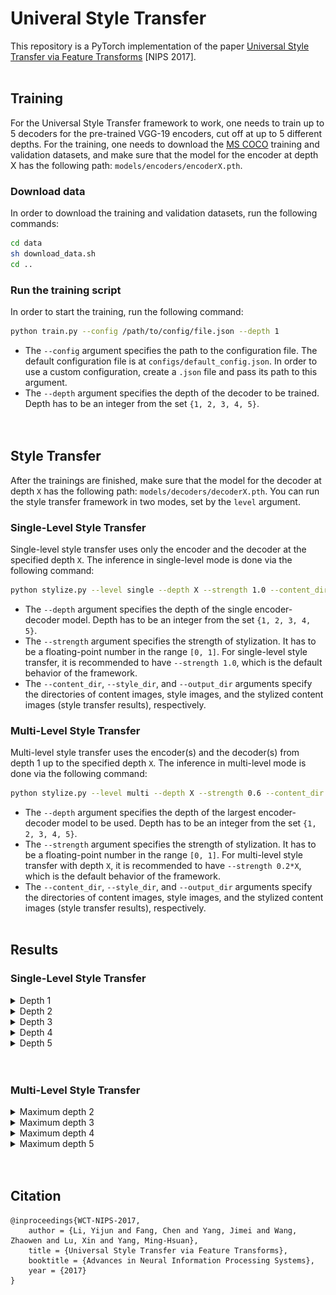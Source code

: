 # Univeral Style Transfer

This repository is a PyTorch implementation of the paper [Universal Style Transfer via Feature Transforms](https://proceedings.neurips.cc/paper_files/paper/2017/file/49182f81e6a13cf5eaa496d51fea6406-Paper.pdf) [NIPS 2017].<br><br>

## Training

For the Universal Style Transfer framework to work, one needs to train up to 5 decoders for the pre-trained VGG-19 encoders, cut off at up to 5 different depths. For the training, one needs to download the [MS COCO](https://cocodataset.org/#home) training and validation datasets, and make sure that the model for the encoder at depth X has the following path: `models/encoders/encoderX.pth`.<br>

### Download data

In order to download the training and validation datasets, run the following commands:

```bash
cd data
sh download_data.sh
cd ..
```

### Run the training script

In order to start the training, run the following command:

```bash
python train.py --config /path/to/config/file.json --depth 1
```

* The `--config` argument specifies the path to the configuration file. The default configuration file is at `configs/default_config.json`. In order to use a custom configuration, create a `.json` file and pass its path to this argument.
* The `--depth` argument specifies the depth of the decoder to be trained. Depth has to be an integer from the set `{1, 2, 3, 4, 5}`.<br><br><br>

## Style Transfer

After the trainings are finished, make sure that the model for the decoder at depth `X` has the following path: `models/decoders/decoderX.pth`. You can run the style transfer framework in two modes, set by the `level` argument.

### Single-Level Style Transfer

Single-level style transfer uses only the encoder and the decoder at the specified depth `X`. The inference in single-level mode is done via the following command:

```bash
python stylize.py --level single --depth X --strength 1.0 --content_dir /path/to/content/directory --style_dir /path/to/style/directory --output_dir /path/to/output/directory
```

* The `--depth` argument specifies the depth of the single encoder-decoder model. Depth has to be an integer from the set `{1, 2, 3, 4, 5}`.
* The `--strength` argument specifies the strength of stylization. It has to be a floating-point number in the range `[0, 1]`. For single-level style transfer, it is recommended to have `--strength 1.0`, which is the default behavior of the framework.
* The `--content_dir`, `--style_dir`, and `--output_dir` arguments specify the directories of content images, style images, and the stylized content images (style transfer results), respectively.

### Multi-Level Style Transfer

Multi-level style transfer uses the encoder(s) and the decoder(s) from depth 1 up to the specified depth `X`. The inference in multi-level mode is done via the following command:

```bash
python stylize.py --level multi --depth X --strength 0.6 --content_dir /path/to/content/directory --style_dir /path/to/style/directory --output_dir /path/to/output/directory
```

* The `--depth` argument specifies the depth of the largest encoder-decoder model to be used. Depth has to be an integer from the set `{1, 2, 3, 4, 5}`.
* The `--strength` argument specifies the strength of stylization. It has to be a floating-point number in the range `[0, 1]`. For multi-level style transfer with depth `X`, it is recommended to have `--strength 0.2*X`, which is the default behavior of the framework.
* The `--content_dir`, `--style_dir`, and `--output_dir` arguments specify the directories of content images, style images, and the stylized content images (style transfer results), respectively.<br><br>

## Results

### Single-Level Style Transfer

<details>
<summary>Depth 1</summary>
<br>
<table class="center">
<tr>
  <td width=25% align="center"></td>
  <td width=25% align="center"><img src="data/contents/face.jpg" raw=true></td>
  <td width=25% align="center"><img src="data/contents/in1.jpg" raw=true></td>
  <td width=25% align="center"><img src="data/contents/in4.jpg" raw=true></td>
</tr>
<tr>
  <td width=25% align="center"><img src="data/styles/brick.jpg" raw=true></td>
  <td width=25% align="center"><img src="results/single-level/depth-1/style_brick/face.png" raw=true></td>
  <td width=25% align="center"><img src="results/single-level/depth-1/style_brick/in1.png" raw=true></td>
  <td width=25% align="center"><img src="results/single-level/depth-1/style_brick/in4.png" raw=true></td>
</tr>
<tr>
  <td width=25% align="center"><img src="data/styles/in1.jpg" raw=true></td>
  <td width=25% align="center"><img src="results/single-level/depth-1/style_in1/face.png" raw=true></td>
  <td width=25% align="center"><img src="results/single-level/depth-1/style_in1/in1.png" raw=true></td>
  <td width=25% align="center"><img src="results/single-level/depth-1/style_in1/in4.png" raw=true></td>
</tr>
<tr>
  <td width=25% align="center"><img src="data/styles/tiger.jpg" raw=true></td>
  <td width=25% align="center"><img src="results/single-level/depth-1/style_tiger/face.png" raw=true></td>
  <td width=25% align="center"><img src="results/single-level/depth-1/style_tiger/in1.png" raw=true></td>
  <td width=25% align="center"><img src="results/single-level/depth-1/style_tiger/in4.png" raw=true></td>
</tr>  
</table>
</details>
<details>
<summary>Depth 2</summary>
<br>
<table class="center">
<tr>
  <td width=25% align="center"></td>
  <td width=25% align="center"><img src="data/contents/face.jpg" raw=true></td>
  <td width=25% align="center"><img src="data/contents/in1.jpg" raw=true></td>
  <td width=25% align="center"><img src="data/contents/in4.jpg" raw=true></td>
</tr>
<tr>
  <td width=25% align="center"><img src="data/styles/brick.jpg" raw=true></td>
  <td width=25% align="center"><img src="results/single-level/depth-2/style_brick/face.png" raw=true></td>
  <td width=25% align="center"><img src="results/single-level/depth-2/style_brick/in1.png" raw=true></td>
  <td width=25% align="center"><img src="results/single-level/depth-2/style_brick/in4.png" raw=true></td>
</tr>
<tr>
  <td width=25% align="center"><img src="data/styles/in1.jpg" raw=true></td>
  <td width=25% align="center"><img src="results/single-level/depth-2/style_in1/face.png" raw=true></td>
  <td width=25% align="center"><img src="results/single-level/depth-2/style_in1/in1.png" raw=true></td>
  <td width=25% align="center"><img src="results/single-level/depth-2/style_in1/in4.png" raw=true></td>
</tr>
<tr>
  <td width=25% align="center"><img src="data/styles/tiger.jpg" raw=true></td>
  <td width=25% align="center"><img src="results/single-level/depth-2/style_tiger/face.png" raw=true></td>
  <td width=25% align="center"><img src="results/single-level/depth-2/style_tiger/in1.png" raw=true></td>
  <td width=25% align="center"><img src="results/single-level/depth-2/style_tiger/in4.png" raw=true></td>
</tr>  
</table>
</details>
<details>
<summary>Depth 3</summary>
<br>
<table class="center">
<tr>
  <td width=25% align="center"></td>
  <td width=25% align="center"><img src="data/contents/face.jpg" raw=true></td>
  <td width=25% align="center"><img src="data/contents/in1.jpg" raw=true></td>
  <td width=25% align="center"><img src="data/contents/in4.jpg" raw=true></td>
</tr>
<tr>
  <td width=25% align="center"><img src="data/styles/brick.jpg" raw=true></td>
  <td width=25% align="center"><img src="results/single-level/depth-3/style_brick/face.png" raw=true></td>
  <td width=25% align="center"><img src="results/single-level/depth-3/style_brick/in1.png" raw=true></td>
  <td width=25% align="center"><img src="results/single-level/depth-3/style_brick/in4.png" raw=true></td>
</tr>
<tr>
  <td width=25% align="center"><img src="data/styles/in1.jpg" raw=true></td>
  <td width=25% align="center"><img src="results/single-level/depth-3/style_in1/face.png" raw=true></td>
  <td width=25% align="center"><img src="results/single-level/depth-3/style_in1/in1.png" raw=true></td>
  <td width=25% align="center"><img src="results/single-level/depth-3/style_in1/in4.png" raw=true></td>
</tr>
<tr>
  <td width=25% align="center"><img src="data/styles/tiger.jpg" raw=true></td>
  <td width=25% align="center"><img src="results/single-level/depth-3/style_tiger/face.png" raw=true></td>
  <td width=25% align="center"><img src="results/single-level/depth-3/style_tiger/in1.png" raw=true></td>
  <td width=25% align="center"><img src="results/single-level/depth-3/style_tiger/in4.png" raw=true></td>
</tr>  
</table>
</details>
<details>
<summary>Depth 4</summary>
<br>
<table class="center">
<tr>
  <td width=25% align="center"></td>
  <td width=25% align="center"><img src="data/contents/face.jpg" raw=true></td>
  <td width=25% align="center"><img src="data/contents/in1.jpg" raw=true></td>
  <td width=25% align="center"><img src="data/contents/in4.jpg" raw=true></td>
</tr>
<tr>
  <td width=25% align="center"><img src="data/styles/brick.jpg" raw=true></td>
  <td width=25% align="center"><img src="results/single-level/depth-4/style_brick/face.png" raw=true></td>
  <td width=25% align="center"><img src="results/single-level/depth-4/style_brick/in1.png" raw=true></td>
  <td width=25% align="center"><img src="results/single-level/depth-4/style_brick/in4.png" raw=true></td>
</tr>
<tr>
  <td width=25% align="center"><img src="data/styles/in1.jpg" raw=true></td>
  <td width=25% align="center"><img src="results/single-level/depth-4/style_in1/face.png" raw=true></td>
  <td width=25% align="center"><img src="results/single-level/depth-4/style_in1/in1.png" raw=true></td>
  <td width=25% align="center"><img src="results/single-level/depth-4/style_in1/in4.png" raw=true></td>
</tr>
<tr>
  <td width=25% align="center"><img src="data/styles/tiger.jpg" raw=true></td>
  <td width=25% align="center"><img src="results/single-level/depth-4/style_tiger/face.png" raw=true></td>
  <td width=25% align="center"><img src="results/single-level/depth-4/style_tiger/in1.png" raw=true></td>
  <td width=25% align="center"><img src="results/single-level/depth-4/style_tiger/in4.png" raw=true></td>
</tr>  
</table>
</details>
<details>
<summary>Depth 5</summary>
<br>
<table class="center">
<tr>
  <td width=25% align="center"></td>
  <td width=25% align="center"><img src="data/contents/face.jpg" raw=true></td>
  <td width=25% align="center"><img src="data/contents/in1.jpg" raw=true></td>
  <td width=25% align="center"><img src="data/contents/in4.jpg" raw=true></td>
</tr>
<tr>
  <td width=25% align="center"><img src="data/styles/brick.jpg" raw=true></td>
  <td width=25% align="center"><img src="results/single-level/depth-5/style_brick/face.png" raw=true></td>
  <td width=25% align="center"><img src="results/single-level/depth-5/style_brick/in1.png" raw=true></td>
  <td width=25% align="center"><img src="results/single-level/depth-5/style_brick/in4.png" raw=true></td>
</tr>
<tr>
  <td width=25% align="center"><img src="data/styles/in1.jpg" raw=true></td>
  <td width=25% align="center"><img src="results/single-level/depth-5/style_in1/face.png" raw=true></td>
  <td width=25% align="center"><img src="results/single-level/depth-5/style_in1/in1.png" raw=true></td>
  <td width=25% align="center"><img src="results/single-level/depth-5/style_in1/in4.png" raw=true></td>
</tr>
<tr>
  <td width=25% align="center"><img src="data/styles/tiger.jpg" raw=true></td>
  <td width=25% align="center"><img src="results/single-level/depth-5/style_tiger/face.png" raw=true></td>
  <td width=25% align="center"><img src="results/single-level/depth-5/style_tiger/in1.png" raw=true></td>
  <td width=25% align="center"><img src="results/single-level/depth-5/style_tiger/in4.png" raw=true></td>
</tr>  
</table>
</details><br><br>

### Multi-Level Style Transfer

<details>
<summary>Maximum depth 2</summary>
<br>
<table class="center">
<tr>
  <td width=25% align="center"></td>
  <td width=25% align="center"><img src="data/contents/face.jpg" raw=true></td>
  <td width=25% align="center"><img src="data/contents/in1.jpg" raw=true></td>
  <td width=25% align="center"><img src="data/contents/in4.jpg" raw=true></td>
</tr>
<tr>
  <td width=25% align="center"><img src="data/styles/brick.jpg" raw=true></td>
  <td width=25% align="center"><img src="results/multi-level/depth-2/style_brick/face.png" raw=true></td>
  <td width=25% align="center"><img src="results/multi-level/depth-2/style_brick/in1.png" raw=true></td>
  <td width=25% align="center"><img src="results/multi-level/depth-2/style_brick/in4.png" raw=true></td>
</tr>
<tr>
  <td width=25% align="center"><img src="data/styles/in1.jpg" raw=true></td>
  <td width=25% align="center"><img src="results/multi-level/depth-2/style_in1/face.png" raw=true></td>
  <td width=25% align="center"><img src="results/multi-level/depth-2/style_in1/in1.png" raw=true></td>
  <td width=25% align="center"><img src="results/multi-level/depth-2/style_in1/in4.png" raw=true></td>
</tr>
<tr>
  <td width=25% align="center"><img src="data/styles/tiger.jpg" raw=true></td>
  <td width=25% align="center"><img src="results/multi-level/depth-2/style_tiger/face.png" raw=true></td>
  <td width=25% align="center"><img src="results/multi-level/depth-2/style_tiger/in1.png" raw=true></td>
  <td width=25% align="center"><img src="results/multi-level/depth-2/style_tiger/in4.png" raw=true></td>
</tr>  
</table>
</details>
<details>
<summary>Maximum depth 3</summary>
<br>
<table class="center">
<tr>
  <td width=25% align="center"></td>
  <td width=25% align="center"><img src="data/contents/face.jpg" raw=true></td>
  <td width=25% align="center"><img src="data/contents/in1.jpg" raw=true></td>
  <td width=25% align="center"><img src="data/contents/in4.jpg" raw=true></td>
</tr>
<tr>
  <td width=25% align="center"><img src="data/styles/brick.jpg" raw=true></td>
  <td width=25% align="center"><img src="results/multi-level/depth-3/style_brick/face.png" raw=true></td>
  <td width=25% align="center"><img src="results/multi-level/depth-3/style_brick/in1.png" raw=true></td>
  <td width=25% align="center"><img src="results/multi-level/depth-3/style_brick/in4.png" raw=true></td>
</tr>
<tr>
  <td width=25% align="center"><img src="data/styles/in1.jpg" raw=true></td>
  <td width=25% align="center"><img src="results/multi-level/depth-3/style_in1/face.png" raw=true></td>
  <td width=25% align="center"><img src="results/multi-level/depth-3/style_in1/in1.png" raw=true></td>
  <td width=25% align="center"><img src="results/multi-level/depth-3/style_in1/in4.png" raw=true></td>
</tr>
<tr>
  <td width=25% align="center"><img src="data/styles/tiger.jpg" raw=true></td>
  <td width=25% align="center"><img src="results/multi-level/depth-3/style_tiger/face.png" raw=true></td>
  <td width=25% align="center"><img src="results/multi-level/depth-3/style_tiger/in1.png" raw=true></td>
  <td width=25% align="center"><img src="results/multi-level/depth-3/style_tiger/in4.png" raw=true></td>
</tr>  
</table>
</details>
<details>
<summary>Maximum depth 4</summary>
<br>
<table class="center">
<tr>
  <td width=25% align="center"></td>
  <td width=25% align="center"><img src="data/contents/face.jpg" raw=true></td>
  <td width=25% align="center"><img src="data/contents/in1.jpg" raw=true></td>
  <td width=25% align="center"><img src="data/contents/in4.jpg" raw=true></td>
</tr>
<tr>
  <td width=25% align="center"><img src="data/styles/brick.jpg" raw=true></td>
  <td width=25% align="center"><img src="results/multi-level/depth-4/style_brick/face.png" raw=true></td>
  <td width=25% align="center"><img src="results/multi-level/depth-4/style_brick/in1.png" raw=true></td>
  <td width=25% align="center"><img src="results/multi-level/depth-4/style_brick/in4.png" raw=true></td>
</tr>
<tr>
  <td width=25% align="center"><img src="data/styles/in1.jpg" raw=true></td>
  <td width=25% align="center"><img src="results/multi-level/depth-4/style_in1/face.png" raw=true></td>
  <td width=25% align="center"><img src="results/multi-level/depth-4/style_in1/in1.png" raw=true></td>
  <td width=25% align="center"><img src="results/multi-level/depth-4/style_in1/in4.png" raw=true></td>
</tr>
<tr>
  <td width=25% align="center"><img src="data/styles/tiger.jpg" raw=true></td>
  <td width=25% align="center"><img src="results/multi-level/depth-4/style_tiger/face.png" raw=true></td>
  <td width=25% align="center"><img src="results/multi-level/depth-4/style_tiger/in1.png" raw=true></td>
  <td width=25% align="center"><img src="results/multi-level/depth-4/style_tiger/in4.png" raw=true></td>
</tr>  
</table>
</details>
<details>
<summary>Maximum depth 5</summary>
<br>
<table class="center">
<tr>
  <td width=25% align="center"></td>
  <td width=25% align="center"><img src="data/contents/face.jpg" raw=true></td>
  <td width=25% align="center"><img src="data/contents/in1.jpg" raw=true></td>
  <td width=25% align="center"><img src="data/contents/in4.jpg" raw=true></td>
</tr>
<tr>
  <td width=25% align="center"><img src="data/styles/brick.jpg" raw=true></td>
  <td width=25% align="center"><img src="results/multi-level/depth-5/style_brick/face.png" raw=true></td>
  <td width=25% align="center"><img src="results/multi-level/depth-5/style_brick/in1.png" raw=true></td>
  <td width=25% align="center"><img src="results/multi-level/depth-5/style_brick/in4.png" raw=true></td>
</tr>
<tr>
  <td width=25% align="center"><img src="data/styles/in1.jpg" raw=true></td>
  <td width=25% align="center"><img src="results/multi-level/depth-5/style_in1/face.png" raw=true></td>
  <td width=25% align="center"><img src="results/multi-level/depth-5/style_in1/in1.png" raw=true></td>
  <td width=25% align="center"><img src="results/multi-level/depth-5/style_in1/in4.png" raw=true></td>
</tr>
<tr>
  <td width=25% align="center"><img src="data/styles/tiger.jpg" raw=true></td>
  <td width=25% align="center"><img src="results/multi-level/depth-5/style_tiger/face.png" raw=true></td>
  <td width=25% align="center"><img src="results/multi-level/depth-5/style_tiger/in1.png" raw=true></td>
  <td width=25% align="center"><img src="results/multi-level/depth-5/style_tiger/in4.png" raw=true></td>
</tr>  
</table>
</details><br><br>

## Citation

```
@inproceedings{WCT-NIPS-2017,
    author = {Li, Yijun and Fang, Chen and Yang, Jimei and Wang, Zhaowen and Lu, Xin and Yang, Ming-Hsuan},
    title = {Universal Style Transfer via Feature Transforms},
    booktitle = {Advances in Neural Information Processing Systems},
    year = {2017}
}
```
